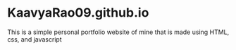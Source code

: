 # KaavyaRao09.github.io

This is a simple personal portfolio website of mine that is made using HTML, css, and javascript
